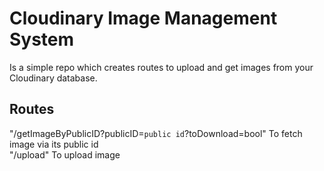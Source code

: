 # Cloudinary Image Management System
Is a simple repo which creates routes to upload and get images from your Cloudinary database.
## Routes
"/getImageByPublicID?publicID=`public id`?toDownload=bool" To fetch image via its public id <br>
"/upload" To upload image
